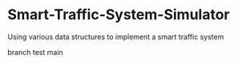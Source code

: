 # Smart-Traffic-System-Simulator

Using various data structures to implement a smart traffic system

branch test main

